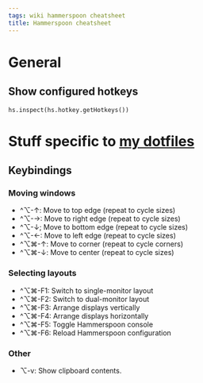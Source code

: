 ```yaml
---
tags: wiki hammerspoon cheatsheet
title: Hammerspoon cheatsheet
---
```


# General

## Show configured hotkeys

```
hs.inspect(hs.hotkey.getHotkeys())
```

# Stuff specific to [my dotfiles](https://github.com/wincent/wincent/blob/main/aspects/dotfiles/files/.hammerspoon)

## Keybindings

### Moving windows

- ^⌥-↑: Move to top edge (repeat to cycle sizes)
- ^⌥-→: Move to right edge (repeat to cycle sizes)
- ^⌥-↓; Move to bottom edge (repeat to cycle sizes)
- ^⌥-←: Move to left edge (repeat to cycle sizes)
- ^⌥⌘-↑: Move to corner (repeat to cycle corners)
- ^⌥⌘-↓: Move to center (repeat to cycle sizes)

### Selecting layouts

- ^⌥⌘-F1: Switch to single-monitor layout
- ^⌥⌘-F2: Switch to dual-monitor layout
- ^⌥⌘-F3: Arrange displays vertically
- ^⌥⌘-F4: Arrange displays horizontally
- ^⌥⌘-F5: Toggle Hammerspoon console
- ^⌥⌘-F6: Reload Hammerspoon configuration

### Other

- ⌥-v: Show clipboard contents.

